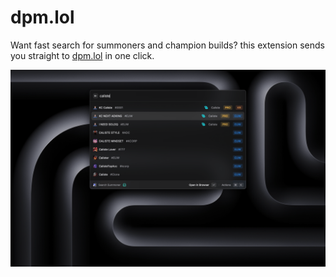# dpm.lol

Want fast search for summoners and champion builds? this extension sends you straight to [dpm.lol](https://dpm.lol) in one click.

![screnshot](./metadata/dpm-lol-screenshot.png)